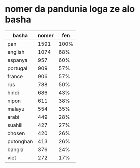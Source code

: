 # nomer da pandunia loga ze alo basha

| basha | nomer | fen |
|-------|-------|-----|
| pan | 1591 | 100% |
| english | 1074 | 68% |
| espanya | 957 | 60% |
| portugal | 909 | 57% |
| france | 906 | 57% |
| rus | 788 | 50% |
| hindi | 686 | 43% |
| nipon | 611 | 38% |
| malayu | 554 | 35% |
| arabi | 449 | 28% |
| suahili | 427 | 27% |
| chosen | 420 | 26% |
| putonghan | 413 | 26% |
| bangla | 376 | 24% |
| viet | 272 | 17% |

